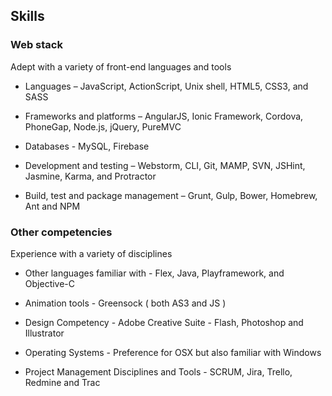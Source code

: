 ## Skills

### Web stack

Adept with a variety of front-end languages and tools

- Languages – JavaScript, ActionScript, Unix shell, HTML5, CSS3, and SASS

- Frameworks and platforms – AngularJS, Ionic Framework, Cordova, PhoneGap, Node.js, jQuery, PureMVC

- Databases - MySQL, Firebase

- Development and testing – Webstorm, CLI, Git, MAMP, SVN, JSHint, Jasmine, Karma, and Protractor

- Build, test and package management – Grunt, Gulp, Bower, Homebrew, Ant and NPM

### Other competencies

Experience with a variety of disciplines

- Other languages familiar with - Flex, Java, Playframework, and Objective-C

- Animation tools - Greensock ( both AS3 and JS )

- Design Competency - Adobe Creative Suite - Flash, Photoshop and Illustrator

- Operating Systems - Preference for OSX but also familiar with Windows

- Project Management Disciplines and Tools - SCRUM, Jira, Trello, Redmine and Trac


